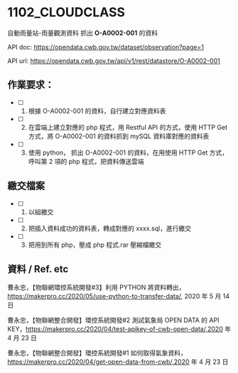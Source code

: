 # 1102_CLOUDCLASS

自動雨量站-雨量觀測資料 抓出 **O-A0002-001** 的資料

API doc: https://opendata.cwb.gov.tw/dataset/observation?page=1

API url: https://opendata.cwb.gov.tw/api/v1/rest/datastore/O-A0002-001

## 作業要求：

* [ ] 1. 根據 O-A0002-001 的資料，自行建立對應資料表
* [ ] 2. 在雲端上建立對應的 php 程式，用 Restful API 的方式，使用 HTTP Get 方式，將 O-A0002-001 的資料抓到 mySQL 資料庫對應的資料表
* [ ] 3. 使用 python， 抓出 O-A0002-001 的資料，在用使用 HTTP Get 方式，呼叫第 2 項的 php 程式，把資料傳送雲端

## 繳交檔案

* [ ] 1. 以組繳交
* [ ] 2. 把插入資料成功的資料表，轉成對應的 xxxx.sql，進行繳交
* [ ] 3. 把用到所有 php，壓成 php 程式.rar 壓縮檔繳交

## 資料 / Ref. etc

曹永忠，【物聯網環控系統開發#3】利用 PYTHON 將資料轉出，https://makerpro.cc/2020/05/use-python-to-transfer-data/, 2020 年 5 月 14 日

曹永忠，【物聯網整合開發】環控系統開發#2 測試氣象局 OPEN DATA 的 API KEY，https://makerpro.cc/2020/04/test-apikey-of-cwb-open-data/,2020 年 4 月 23 日

曹永忠，【物聯網整合開發】環控系統開發#1 如何取得氣象資料，https://makerpro.cc/2020/04/get-open-data-from-cwb/,2020 年 4 月 23 日